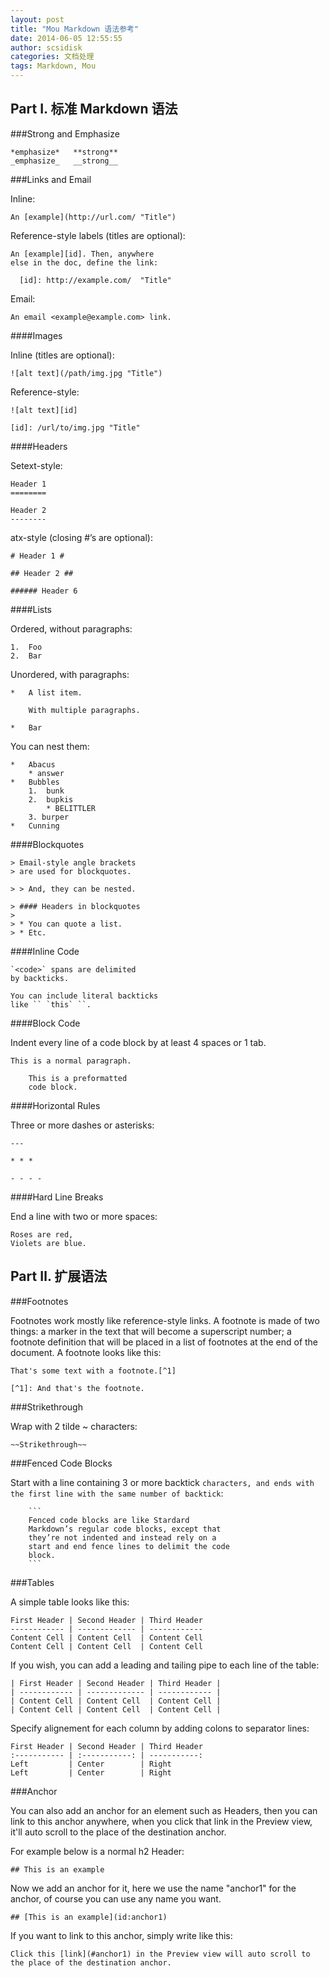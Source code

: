 ```yaml
---
layout: post
title: "Mou Markdown 语法参考"
date: 2014-06-05 12:55:55
author: scsidisk
categories: 文档处理
tags: Markdown, Mou
---
```


Part Ⅰ. 标准 Markdown 语法
-------------------------

###Strong and Emphasize

```
*emphasize*   **strong**
_emphasize_   __strong__
```

###Links and Email

Inline:

```
An [example](http://url.com/ "Title")
```

Reference-style labels (titles are optional):

```
An [example][id]. Then, anywhere
else in the doc, define the link:

  [id]: http://example.com/  "Title"
```

Email:

```
An email <example@example.com> link.
```

####Images

Inline (titles are optional):

```
![alt text](/path/img.jpg "Title")
```

Reference-style:

```
![alt text][id]

[id]: /url/to/img.jpg "Title"
```

####Headers

Setext-style:

```
Header 1
========

Header 2
--------
```

atx-style (closing #’s are optional):

```
# Header 1 #

## Header 2 ##

###### Header 6
```

####Lists

Ordered, without paragraphs:

```
1.  Foo
2.  Bar
```

Unordered, with paragraphs:

```
*   A list item.

    With multiple paragraphs.

*   Bar
```

You can nest them:

```
*   Abacus
    * answer
*   Bubbles
    1.  bunk
    2.  bupkis
        * BELITTLER
    3. burper
*   Cunning
```

####Blockquotes

```
> Email-style angle brackets
> are used for blockquotes.

> > And, they can be nested.

> #### Headers in blockquotes
>
> * You can quote a list.
> * Etc.
```

####Inline Code

```
`<code>` spans are delimited
by backticks.

You can include literal backticks
like `` `this` ``.
```

####Block Code

Indent every line of a code block by at least 4 spaces or 1 tab.

```
This is a normal paragraph.

    This is a preformatted
    code block.
```

####Horizontal Rules

Three or more dashes or asterisks:

```
---

* * *

- - - -
```

####Hard Line Breaks

End a line with two or more spaces:

```
Roses are red,
Violets are blue.
```

Part Ⅱ. 扩展语法
--------------------

###Footnotes

Footnotes work mostly like reference-style links. A footnote is made of two things: a marker in the text that will become a superscript number; a footnote definition that will be placed in a list of footnotes at the end of the document. A footnote looks like this:

```
That's some text with a footnote.[^1]

[^1]: And that's the footnote.
```

###Strikethrough

Wrap with 2 tilde ~ characters:

```
~~Strikethrough~~
```

###Fenced Code Blocks

Start with a line containing 3 or more backtick ` characters, and ends with the first line with the same number of backtick `:

```
    ```
	Fenced code blocks are like Stardard
	Markdown’s regular code blocks, except that
	they’re not indented and instead rely on a
	start and end fence lines to delimit the code
	block.
	```
```

###Tables

A simple table looks like this:

```
First Header | Second Header | Third Header
------------ | ------------- | ------------
Content Cell | Content Cell  | Content Cell
Content Cell | Content Cell  | Content Cell
```

If you wish, you can add a leading and tailing pipe to each line of the table:

```
| First Header | Second Header | Third Header |
| ------------ | ------------- | ------------ |
| Content Cell | Content Cell  | Content Cell |
| Content Cell | Content Cell  | Content Cell |
```

Specify alignement for each column by adding colons to separator lines:

```
First Header | Second Header | Third Header
:----------- | :-----------: | -----------:
Left         | Center        | Right
Left         | Center        | Right
```

###Anchor

You can also add an anchor for an element such as Headers, then you can link to this anchor anywhere, when you click that link in the Preview view, it'll auto scroll to the place of the destination anchor.

For example below is a normal h2 Header:

```
## This is an example
```

Now we add an anchor for it, here we use the name "anchor1" for the anchor, of course you can use any name you want.

```
## [This is an example](id:anchor1)
```

If you want to link to this anchor, simply write like this:

```
Click this [link](#anchor1) in the Preview view will auto scroll to the place of the destination anchor.
```